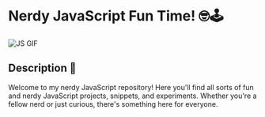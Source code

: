 # Nerdy JavaScript Fun Time! 🤓🕹️

![JS GIF]([https://media.giphy.com/media/ln7z2eWriiQAllfVcn/giphy.gif](https://media.giphy.com/media/kSlj8H6LbhuWQ/giphy.gif?cid=790b7611soimhj02zxwtpqhy554ci7xh6dd1nssqbgf1ivr8&ep=v1_gifs_search&rid=giphy.gif&ct=g))

## Description 📝

Welcome to my nerdy JavaScript repository! Here you'll find all sorts of fun and nerdy JavaScript projects, snippets, and experiments. Whether you're a fellow nerd or just curious, there's something here for everyone.
